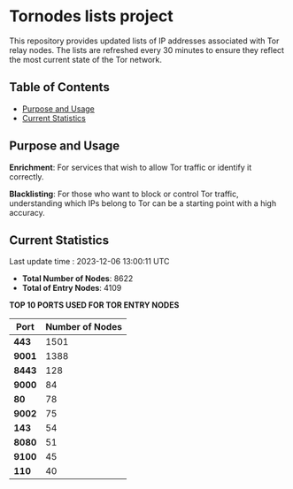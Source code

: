 # Tornodes lists project

This repository provides updated lists of IP addresses associated with Tor relay nodes. The lists are refreshed every 30 minutes to ensure they reflect the most current state of the Tor network.

## Table of Contents

- [Purpose and Usage](#purpose-and-usage)
- [Current Statistics](#current-statistics)


## Purpose and Usage

**Enrichment**: For services that wish to allow Tor traffic or identify it correctly.

**Blacklisting**: For those who want to block or control Tor traffic, understanding which IPs belong to Tor can be a starting point with a high accuracy.

## Current Statistics

Last update time : 2023-12-06 13:00:11 UTC

- **Total Number of Nodes**: 8622
- **Total of Entry Nodes**: 4109

**TOP 10 PORTS USED FOR TOR ENTRY NODES**

| **Port** | **Number of Nodes** |
|------|-----------------|
| **443**   | 1501  |
| **9001**   | 1388  |
| **8443**   | 128  |
| **9000**   | 84  |
| **80**   | 78  |
| **9002**   | 75  |
| **143**   | 54  |
| **8080**   | 51  |
| **9100**   | 45  |
| **110**   | 40  |

